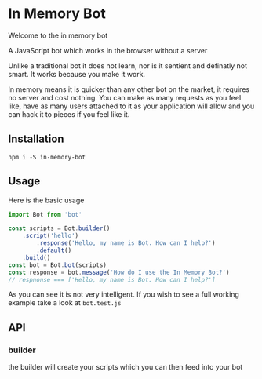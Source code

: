 # In Memory Bot

Welcome to the in memory bot

A JavaScript bot which works in the browser without a server

Unlike a traditional bot it does not learn, nor is it sentient and definatly not smart. It works because you make it work.

In memory means it is quicker than any other bot on the market, it requires no server and cost nothing. You can make as many requests as you feel like, have as many users attached to it as your application will allow and you can hack it to pieces if you feel like it.

## Installation

`npm i -S in-memory-bot`

## Usage

Here is the basic usage

```js
import Bot from 'bot'

const scripts = Bot.builder()
    .script('hello')
        .response('Hello, my name is Bot. How can I help?')
        .default()
    .build()
const bot = Bot.bot(scripts)
const response = bot.message('How do I use the In Memory Bot?')
// respnonse === ['Hello, my name is Bot. How can I help?']
```

As you can see it is not very intelligent. If you wish to see a full working example take a look at `bot.test.js`

## API

### builder

the builder will create your scripts which you can then feed into your bot